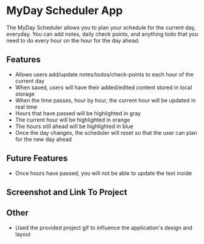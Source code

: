 # MyDay Scheduler App

The MyDay Scheduler allows you to plan your schedule for the current day, everyday. You can add notes, daily check points, and anything todo that you need to do every hour on the hour for the day ahead.

## Features

+ Allows users add/update notes/todos/check-points to each hour of the current day
+ When saved, users will have their added/edited content stored in local storage
+ When the time passes, hour by hour, the current hour will be updated in real time
+ Hours that have passed will be highlighted in gray
+ The current hour will be highlighted in orange
+ The hours still ahead will be highlighted in blue
+ Once the day changes, the scheduler will reset so that the user can plan for the new day ahead

## Future Features

+ Once hours have passed, you will not be able to update the text inside

## Screenshot and Link To Project



## Other

+ Used the provided project gif to influence the application's design and layout